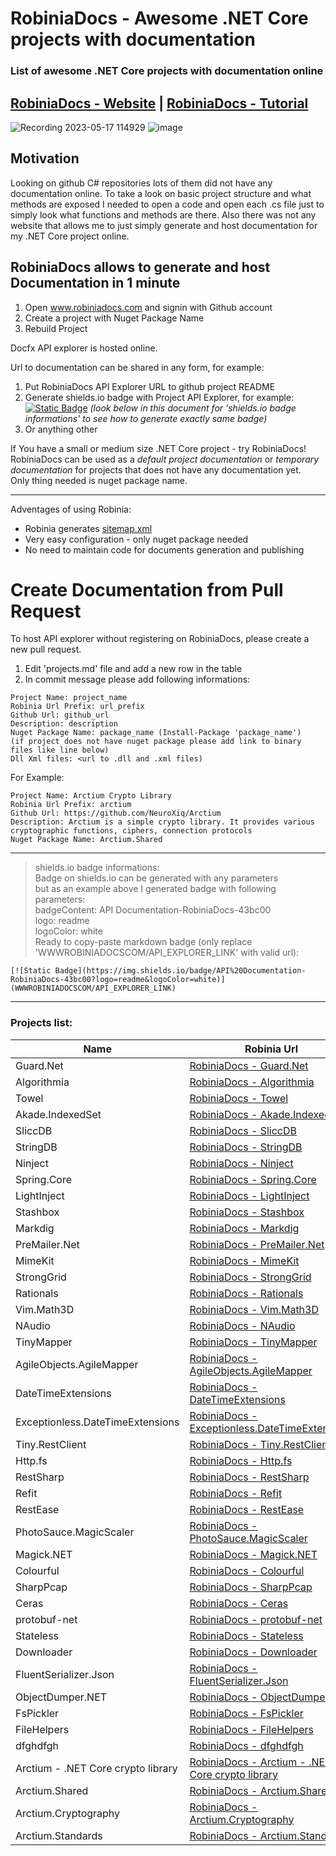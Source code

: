 # RobiniaDocs - Awesome .NET Core projects with documentation
### List of awesome .NET Core projects with documentation online

## **[RobiniaDocs - Website](https://www.robiniadocs.com)** | **[RobiniaDocs - Tutorial](https://www.robiniadocs.com/d/robiniadocs/articles/intro.html)**

![Recording 2023-05-17 114929](https://github.com/NeuroXiq/RobiniaDocs/assets/19374897/f8fbe700-3ef6-4110-b19d-ce9a07248e01)
![image](https://github.com/NeuroXiq/RobiniaDocs/assets/19374897/c5f849ed-2c78-4eca-98a1-adee82e2b329)

## Motivation
Looking on github C# repositories lots of them did  not have any documentation online. To take a look on basic project structure
and what methods are exposed I needed to open a code and open each .cs file just to simply look what functions and methods are there.
Also there was not any website that allows me to just simply generate and host documentation for my .NET Core project online.


## RobiniaDocs allows to generate and host Documentation in 1 minute

1. Open www.robiniadocs.com and signin with Github account
2. Create a project with Nuget Package Name
3. Rebuild Project

Docfx API explorer is hosted online.

Url to documentation can be shared in any form, for example:
1. Put RobiniaDocs API Explorer URL to github project README 
2. Generate shields.io badge with Project API Explorer, for example: [![Static Badge](https://img.shields.io/badge/API%20Documentation-RobiniaDocs-43bc00?logo=readme&logoColor=white)](https://www.robiniadocs.com/d/arctium/api/Arctium.Standards.Connection.Tls.Tls13.API.Tls13ClientConfig.html) _(look below in this document for 'shields.io badge informations' to see how to generate exactly same badge)_
3. Or anything other

If You have a small or medium size .NET Core project - try RobiniaDocs!\
RobiniaDocs can be used as a *default project documentation* or *temporary documentation* for projects that does not have  any documentation yet.\
Only thing  needed is nuget package name.

---

Adventages of using Robinia:
- Robinia generates [sitemap.xml](https://www.robiniadocs.com/api/other/sitemaps/sitemap.xml)
- Very easy configuration - only nuget package needed
- No need to maintain code for documents generation and publishing

# Create Documentation from Pull Request
To host API explorer without registering on RobiniaDocs, please create a new pull request.
1. Edit 'projects.md' file and add a new row in the  table
2. In  commit  message please add following informations:

```
Project Name: project_name
Robinia Url Prefix: url_prefix
Github Url: github_url
Description: description
Nuget Package Name: package_name (Install-Package 'package_name')
(if project does not have nuget package please add link to binary files like line below)
Dll Xml files: <url to .dll and .xml files)
```

For Example:

```
Project Name: Arctium Crypto Library
Robinia Url Prefix: arctium
Github Url: https://github.com/NeuroXiq/Arctium
Description: Arctium is a simple crypto library. It provides various cryptographic functions, ciphers, connection protocols
Nuget Package Name: Arctium.Shared
```

---
> shields.io badge informations:\
> Badge on shields.io can be generated with any parameters\
> but as an example above I generated badge with following parameters:\
> badgeContent: API Documentation-RobiniaDocs-43bc00\
> logo: readme\
> logoColor: white\
> Ready to copy-paste markdown badge (only replace 'WWWROBINIADOCSCOM/API_EXPLORER_LINK' with valid url):

```
[![Static Badge](https://img.shields.io/badge/API%20Documentation-RobiniaDocs-43bc00?logo=readme&logoColor=white)](WWWROBINIADOCSCOM/API_EXPLORER_LINK)
```

---
### Projects list:

|Name|Robinia Url|Github|
|-|-|-|
|Guard.Net|[RobiniaDocs - Guard.Net](https://www.robiniadocs.com/d/guardnet/api/index.html)| [Github](Guard.Net)|
|Algorithmia|[RobiniaDocs - Algorithmia](https://www.robiniadocs.com/d/algorithmi/api/index.html)| [Github](https://github.com/SolutionsDesign/Algorithmia)|
|Towel |[RobiniaDocs - Towel ](https://www.robiniadocs.com/d/towel/api/index.html)| [Github](https://github.com/ZacharyPatten/Towel)|
|Akade.IndexedSet|[RobiniaDocs - Akade.IndexedSet](https://www.robiniadocs.com/d/akadeinde/api/index.html)| [Github](https://github.com/akade/Akade.IndexedSet)|
|SliccDB|[RobiniaDocs - SliccDB](https://www.robiniadocs.com/d/sliccdb/api/index.html)| [Github](https://github.com/pmikstacki/SliccDB)|
|StringDB|[RobiniaDocs - StringDB](https://www.robiniadocs.com/d/stringdb/api/index.html)| [Github](https://github.com/SirJosh3917/StringDB)|
|Ninject|[RobiniaDocs - Ninject](https://www.robiniadocs.com/d/ninject/api/index.html)| [Github](https://github.com/ninject/ninject)|
|Spring.Core|[RobiniaDocs - Spring.Core](https://www.robiniadocs.com/d/springcor/api/index.html)| [Github](https://github.com/spring-projects/spring-net)|
|LightInject |[RobiniaDocs - LightInject ](https://www.robiniadocs.com/d/lightinjec/api/index.html)| [Github](https://github.com/seesharper/LightInject)|
|Stashbox |[RobiniaDocs - Stashbox ](https://www.robiniadocs.com/d/stashbox/api/index.html)| [Github](https://github.com/z4kn4fein/stashbox)|
|Markdig |[RobiniaDocs - Markdig ](https://www.robiniadocs.com/d/markdig/api/index.html)| [Github](https://github.com/xoofx/markdig)|
|PreMailer.Net|[RobiniaDocs - PreMailer.Net](https://www.robiniadocs.com/d/premailer/api/index.html)| [Github](https://github.com/milkshakesoftware/PreMailer.Net)|
|MimeKit |[RobiniaDocs - MimeKit ](https://www.robiniadocs.com/d/mimekit/api/index.html)| [Github](https://github.com/jstedfast/MimeKit)|
|StrongGrid |[RobiniaDocs - StrongGrid ](https://www.robiniadocs.com/d/stronggrid/api/index.html)| [Github](https://github.com/Jericho/StrongGrid)|
|Rationals|[RobiniaDocs - Rationals](https://www.robiniadocs.com/d/rationals/api/index.html)| [Github](https://github.com/tompazourek/Rationals)|
|Vim.Math3D |[RobiniaDocs - Vim.Math3D ](https://www.robiniadocs.com/d/vimmathd/api/index.html)| [Github](https://github.com/vimaec/math3d)|
|NAudio |[RobiniaDocs - NAudio ](https://www.robiniadocs.com/d/naudio/api/index.html)| [Github](https://github.com/naudio/NAudio)|
|TinyMapper |[RobiniaDocs - TinyMapper ](https://www.robiniadocs.com/d/tinymapper/api/index.html)| [Github](https://github.com/TinyMapper/TinyMapper)|
|AgileObjects.AgileMapper|[RobiniaDocs - AgileObjects.AgileMapper](https://www.robiniadocs.com/d/agileobjec/api/index.html)| [Github](https://github.com/agileobjects/AgileMapper)|
|DateTimeExtensions|[RobiniaDocs - DateTimeExtensions](https://www.robiniadocs.com/d/datetimeex/api/index.html)| [Github](https://github.com/joaomatossilva/DateTimeExtensions)|
|Exceptionless.DateTimeExtensions|[RobiniaDocs - Exceptionless.DateTimeExtensions](https://www.robiniadocs.com/d/exceptionl/api/index.html)| [Github](https://github.com/exceptionless/Exceptionless.DateTimeExtensions)|
|Tiny.RestClient|[RobiniaDocs - Tiny.RestClient](https://www.robiniadocs.com/d/tinyrestc/api/index.html)| [Github](https://github.com/jgiacomini/Tiny.RestClient)|
|Http.fs|[RobiniaDocs - Http.fs](https://www.robiniadocs.com/d/httpfs/api/index.html)| [Github](https://github.com/haf/Http.fs)|
|RestSharp |[RobiniaDocs - RestSharp ](https://www.robiniadocs.com/d/restsharp/api/index.html)| [Github](https://github.com/restsharp/RestSharp)|
|Refit |[RobiniaDocs - Refit ](https://www.robiniadocs.com/d/refit/api/index.html)| [Github](https://github.com/reactiveui/refit)|
|RestEase |[RobiniaDocs - RestEase ](https://www.robiniadocs.com/d/restease/api/index.html)| [Github](https://github.com/canton7/RestEase)|
|PhotoSauce.MagicScaler|[RobiniaDocs - PhotoSauce.MagicScaler](https://www.robiniadocs.com/d/photosauce/api/index.html)| [Github](https://github.com/saucecontrol/PhotoSauce)|
|Magick.NET|[RobiniaDocs - Magick.NET](https://www.robiniadocs.com/d/magicknet/api/index.html)| [Github](https://github.com/dlemstra/Magick.NET)|
|Colourful |[RobiniaDocs - Colourful ](https://www.robiniadocs.com/d/colourful/api/index.html)| [Github](https://github.com/tompazourek/Colourful)|
|SharpPcap |[RobiniaDocs - SharpPcap ](https://www.robiniadocs.com/d/sharppcap/api/index.html)| [Github](https://github.com/dotpcap/sharppcap)|
|Ceras |[RobiniaDocs - Ceras ](https://www.robiniadocs.com/d/ceras/api/index.html)| [Github](https://github.com/rikimaru0345/Ceras)|
|protobuf-net|[RobiniaDocs - protobuf-net](https://www.robiniadocs.com/d/protobufn/api/index.html)| [Github](https://github.com/protobuf-net/protobuf-net)|
|Stateless |[RobiniaDocs - Stateless ](https://www.robiniadocs.com/d/stateless/api/index.html)| [Github](https://github.com/dotnet-state-machine/stateless)|
|Downloader |[RobiniaDocs - Downloader ](https://www.robiniadocs.com/d/downloader/api/index.html)| [Github](https://github.com/bezzad/Downloader)|
|FluentSerializer.Json|[RobiniaDocs - FluentSerializer.Json](https://www.robiniadocs.com/d/fluentseri/api/index.html)| [Github](https://github.com/Marvin-Brouwer/FluentSerializer#readme)|
|ObjectDumper.NET|[RobiniaDocs - ObjectDumper.NET](https://www.robiniadocs.com/d/objectdump/api/index.html)| [Github](https://github.com/thomasgalliker/ObjectDumper)|
|FsPickler |[RobiniaDocs - FsPickler ](https://www.robiniadocs.com/d/fspickler/api/index.html)| [Github](https://github.com/mbraceproject/FsPickler)|
|FileHelpers |[RobiniaDocs - FileHelpers ](https://www.robiniadocs.com/d/filehelper/api/index.html)| [Github](https://www.nuget.org/packages/FileHelpers/)|
|dfghdfgh|[RobiniaDocs - dfghdfgh](https://www.robiniadocs.com/d/dfghdfgh/api/index.html)| [Github](dfgh)|
|Arctium - .NET Core crypto library|[RobiniaDocs - Arctium - .NET Core crypto library](https://www.robiniadocs.com/d/arctium/api/index.html)| [Github](https://github.com/NeuroXiq/Arctium)|
|Arctium.Shared|[RobiniaDocs - Arctium.Shared](https://www.robiniadocs.com/d/arctium-shared/api/index.html)| [Github](https://github.com/NeuroXiq/Arctium)|
|Arctium.Cryptography|[RobiniaDocs - Arctium.Cryptography](https://www.robiniadocs.com/d/arctium-cryptography/api/index.html)| [Github](https://github.com/NeuroXiq/Arctium)|
|Arctium.Standards|[RobiniaDocs - Arctium.Standards](https://www.robiniadocs.com/d/arctium-standards/api/index.html)| [Github](https://github.com/NeuroXiq/Arctium)|
